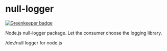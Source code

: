 # null-logger

[![Greenkeeper badge](https://badges.greenkeeper.io/ordermentum/null-logger.svg)](https://greenkeeper.io/)

Node.js null-logger package. Let the consumer choose the logging library.

/dev/null logger for node.js
